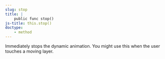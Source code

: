 ```yaml
---
slug: stop
title: |
    public func stop()
js-title: this.stop()
doctype:
    - method
---
```


Immediately stops the dynamic animation. You might use this when the user touches a moving layer.